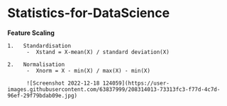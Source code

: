# Statistics-for-DataScience





 **Feature Scaling**
  
    1.   Standardisation          
          -  Xstand = X-mean(X) / standard deviation(X)
          
    2.   Normalisation 
          -  Xnorm = X - min(X) / max(X) - min(X)
          
          ![Screenshot 2022-12-18 124059](https://user-images.githubusercontent.com/63837999/208314013-73313fc3-f77d-4c7d-96ef-29f79bdab09e.jpg)

          
       
